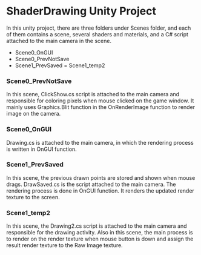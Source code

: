 # ShaderDrawing Unity Project
In this unity project, there are three folders under Scenes folder, and each of them contains a scene, several shaders and materials, and a C# script attached to the main camera in the scene.
- Scene0_OnGUI
- Scene0_PrevNotSave
- Scene1_PrevSaved
= Scene1_temp2

### Scene0_PrevNotSave
In this scene, ClickShow.cs script is attached to the main camera and responsible for coloring pixels when mouse clicked on the game window. It mainly uses Graphics.Blit function in the OnRenderImage function to render image on the camera.

### Scene0_OnGUI
Drawing.cs is attached to the main camera, in which the rendering process is written in OnGUI function. 

### Scene1_PrevSaved
In this scene, the previous drawn points are stored and shown when mouse drags. DrawSaved.cs is the script attached to the main camera. The rendering process is done in OnGUI function. It renders the updated render texture to the screen.

### Scene1_temp2
In this scene, the Drawing2.cs script is attached to the main camera and responsible for the drawing activity. Also in this scene, the main process is to render on the render texture when mouse button is down and assign the result render texture to the Raw Image texture.
